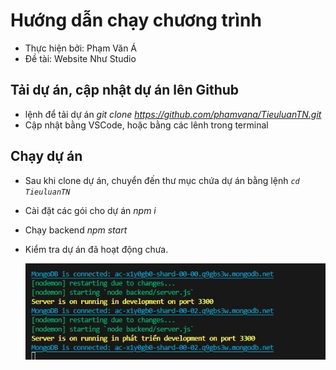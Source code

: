 # Hướng dẫn chạy chương trình

- Thực hiện bởi: Phạm Văn Á
- Đề tài: Website Như Studio

## Tải dự án, cập nhật dự án lên Github

- lệnh để tải dự án _git clone https://github.com/phamvana/TieuluanTN.git_
- Cập nhật bằng VSCode, hoặc bằng các lênh trong terminal

## Chạy dự án

- Sau khi clone dự án, chuyển đến thư mục chứa dự án bằng lệnh _`cd TieuluanTN`_
- Cài đặt các gói cho dự án _npm i_
- Chạy backend _npm start_
- Kiểm tra dự án đã hoạt động chưa.

  ![Chạy dự án](uploads/image.png)
